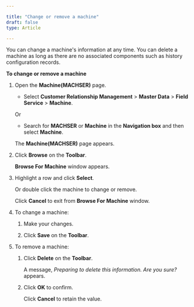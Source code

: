 ```yaml
---

title: "Change or remove a machine"
draft: false
type: Article

---
```


You can change a machine's information at any time. You can delete a machine as long as there are no associated components such as history configuration records.

**To change or remove a machine**

1. Open the **Machine(MACHSER)** page.

    - Select **Customer Relationship Management** > **Master Data** > **Field Service** > **Machine**.

    Or

    - Search for **MACHSER** or **Machine** in the **Navigation box** and then select **Machine**.

    The **Machine(MACHSER)** page appears.

2. Click **Browse** on the **Toolbar**.

    **Browse For Machine** window appears.

3. Highlight a row and click **Select**.

    Or double click the machine to change or remove.

    Click **Cancel** to exit from **Browse For Machine** window.

4. To change a machine:

    1. Make your changes.

    2. Click **Save** on the **Toolbar**.

5. To remove a machine:

    1. Click **Delete** on the **Toolbar**.

        A message, *Preparing to delete this information. Are you sure?* appears.

    2. Click **OK** to confirm.

        Click **Cancel** to retain the value.

​
